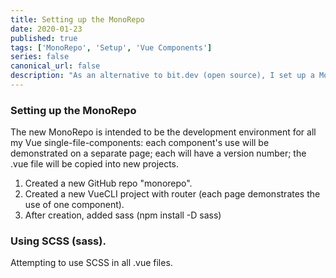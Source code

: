 ```yaml
---
title: Setting up the MonoRepo
date: 2020-01-23
published: true
tags: ['MonoRepo', 'Setup', 'Vue Components']
series: false
canonical_url: false
description: "As an alternative to bit.dev (open source), I set up a MonoRepo designed to be the dev environment for all my Vue components."
---
```


### Setting up the MonoRepo

The new MonoRepo is intended to be the development environment for all my Vue single-file-components: each component's use will be demonstrated on a separate page; each will have a version number; the .vue file will be copied into new projects.

1. Created a new GitHub repo "monorepo".
2. Created a new VueCLI project with router (each page demonstrates the use of one component).
3. After creation, added sass (npm install -D sass)


### Using SCSS (sass).

Attempting to use SCSS in all .vue files.

